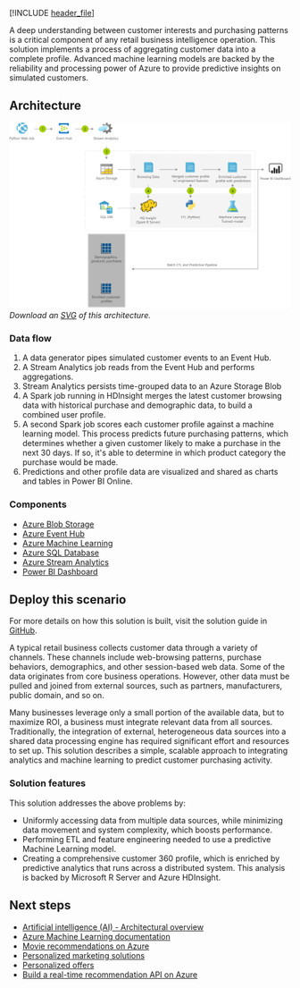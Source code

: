 [!INCLUDE [header_file](../../../includes/sol-idea-header.md)]

A deep understanding between customer interests and purchasing patterns is a critical component of any retail business intelligence operation. This solution implements a process of aggregating customer data into a complete profile. Advanced machine learning models are backed by the reliability and processing power of Azure to provide predictive insights on simulated customers.

## Architecture

![Architecture diagram](../media/product-recommendations.png)
*Download an [SVG](../media/product-recommendations.svg) of this architecture.*

### Data flow

1. A data generator pipes simulated customer events to an Event Hub.
1. A Stream Analytics job reads from the Event Hub and performs aggregations.
1. Stream Analytics persists time-grouped data to an Azure Storage Blob
1. A Spark job running in HDInsight merges the latest customer browsing data with historical purchase and demographic data, to build a combined user profile.
1. A second Spark job scores each customer profile against a machine learning model. This process predicts future purchasing patterns, which determines whether a given customer likely to make a purchase in the next 30 days. If so, it's able to determine in which product category the purchase would be made.
1. Predictions and other profile data are visualized and shared as charts and tables in Power BI Online.

### Components

* [Azure Blob Storage](/azure/storage/blobs/)
* [Azure Event Hub](/azure/event-hubs/)
* [Azure Machine Learning](https://azure.microsoft.com/en-us/services/machine-learning/)
* [Azure SQL Database](https://azure.microsoft.com/services/sql-database/)
* [Azure Stream Analytics](/azure/stream-analytics/)
* [Power BI Dashboard](/power-bi/create-reports/)

## Deploy this scenario

For more details on how this solution is built, visit the solution guide in [GitHub](https://github.com/Azure/cortana-intelligence-customer360).

A typical retail business collects customer data through a variety of channels. These channels include web-browsing patterns, purchase behaviors, demographics, and other session-based web data. Some of the data originates from core business operations. However, other data must be pulled and joined from external sources, such as partners, manufacturers, public domain, and so on.

Many businesses leverage only a small portion of the available data, but to maximize ROI, a business must integrate relevant data from all sources. Traditionally, the integration of external, heterogeneous data sources into a shared data processing engine has required significant effort and resources to set up. This solution describes a simple, scalable approach to integrating analytics and machine learning to predict customer purchasing activity.

### Solution features

This solution addresses the above problems by:

* Uniformly accessing data from multiple data sources, while minimizing data movement and system complexity, which boosts performance.
* Performing ETL and feature engineering needed to use a predictive Machine Learning model.
* Creating a comprehensive customer 360 profile, which is enriched by predictive analytics that runs across a distributed system. This analysis is backed by Microsoft R Server and Azure HDInsight.

## Next steps

* [Artificial intelligence (AI) - Architectural overview](../../data-guide/big-data/ai-overview.md)
* [Azure Machine Learning documentation](/azure/machine-learning/)
* [Movie recommendations on Azure](../../example-scenario/ai/movie-recommendations-with-machine-learning.yml)
* [Personalized marketing solutions](./personalized-marketing.yml)
* [Personalized offers](./personalized-offers.yml)
* [Build a real-time recommendation API on Azure](../../reference-architectures/ai/real-time-recommendation.yml)
